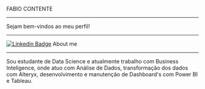 FABIO CONTENTE
***
Sejam bem-vindos ao meu perfil!
***
[![Linkedin Badge](https://img.shields.io/badge/-Linkedin-blue?style-flat-square&logo+Linkedin&logoColor+white&link+https://www.linkedin.com/in/fabio-contente-12263171)](https://www.linkedin.com/in/fabio-contente-12263171)
About me
***
Sou estudante de Data Science e atualmente trabalho com Business Inteligence, onde atuo com Análise de Dados, transformação dos dados com Alteryx, desenvolvimento e manutenção de Dashboard's com Power BI e Tableau.
 
